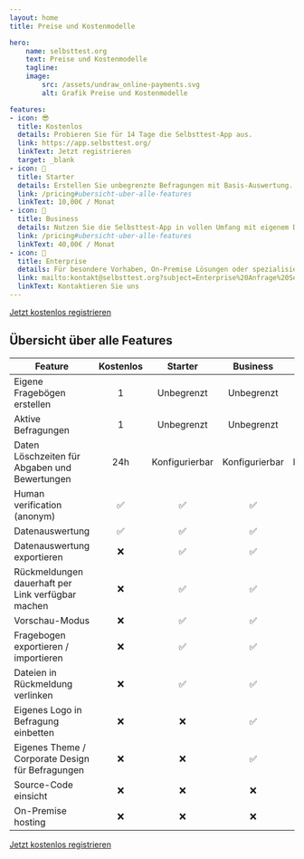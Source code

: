 ```yaml
---
layout: home
title: Preise und Kostenmodelle

hero:
    name: selbsttest.org
    text: Preise und Kostenmodelle
    tagline: 
    image:
        src: /assets/undraw_online-payments.svg
        alt: Grafik Preise und Kostenmodelle

features:
- icon: 😎
  title: Kostenlos
  details: Probieren Sie für 14 Tage die Selbsttest-App aus.
  link: https://app.selbsttest.org/
  linkText: Jetzt registrieren 
  target: _blank
- icon: 🚀
  title: Starter
  details: Erstellen Sie unbegrenzte Befragungen mit Basis-Auswertung.
  link: /pricing#ubersicht-uber-alle-features
  linkText: 10,00€ / Monat
- icon: 👔
  title: Business
  details: Nutzen Sie die Selbsttest-App in vollen Umfang mit eigenem Design, unbegrenzten Fragebögen, Befragungen und vollständiger Auswertungen.
  link: /pricing#ubersicht-uber-alle-features
  linkText: 40,00€ / Monat
- icon: 🏦
  title: Enterprise
  details: Für besondere Vorhaben, On-Premise Lösungen oder spezialisierte Anpassungen stehen wir Ihnen gerne zur Verfügung.
  link: mailto:kontakt@selbsttest.org?subject=Enterprise%20Anfrage%20Selbsttest-App
  linkText: Kontaktieren Sie uns
---
```

<a data-v-a6f37409="" data-v-89d2fc22="" class="VPButton medium brand" href="https://app.selbsttest.org/"
target="_blank" rel="noreferrer">Jetzt kostenlos registrieren</a>

## Übersicht über alle Features

| Feature                                           | Kostenlos |    Starter     |         Business          |  Enterprise   |
|---------------------------------------------------|:---------:|:--------------:|:-------------------------:|:-------------:|
| Eigene Fragebögen erstellen                       |     1     |   Unbegrenzt   |        Unbegrenzt         |  Unbegrenzt   |
| Aktive Befragungen                                |     1     |   Unbegrenzt   |        Unbegrenzt         |  Unbegrenzt   |
| Daten Löschzeiten für Abgaben und Bewertungen     |    24h    | Konfigurierbar |       Konfigurierbar      |       Konfigurierbar       |
| Human verification (anonym)                       |     ✅     |       ✅        |             ✅             |       ✅       |
| Datenauswertung                                   |     ✅     |       ✅        |             ✅             |       ✅       |
| Datenauswertung exportieren                       |     ❌     |       ✅        |             ✅             |       ✅       |
| Rückmeldungen dauerhaft per Link verfügbar machen |     ❌     |       ✅        |             ✅             |       ✅       |
| Vorschau-Modus                                    |     ❌     |       ✅        |             ✅             |       ✅       |
| Fragebogen exportieren / importieren              |     ❌     |       ✅        |             ✅             |       ✅       |
| Dateien in Rückmeldung verlinken                  |     ❌     |       ✅        |             ✅             |       ✅       |
| Eigenes Logo in Befragung einbetten               |     ❌     |       ❌        |             ✅             |       ✅       |
| Eigenes Theme / Corporate Design für Befragungen  |     ❌     |       ❌        |             ✅             |       ✅       |
| Source-Code einsicht                              |     ❌     |       ❌        |             ❌             |       ✅       |
| On-Premise hosting                                |     ❌     |       ❌        |             ❌             |       ✅       |

<a data-v-a6f37409="" data-v-89d2fc22="" class="VPButton medium brand" href="https://app.selbsttest.org/"
target="_blank" rel="noreferrer">Jetzt kostenlos registrieren</a>